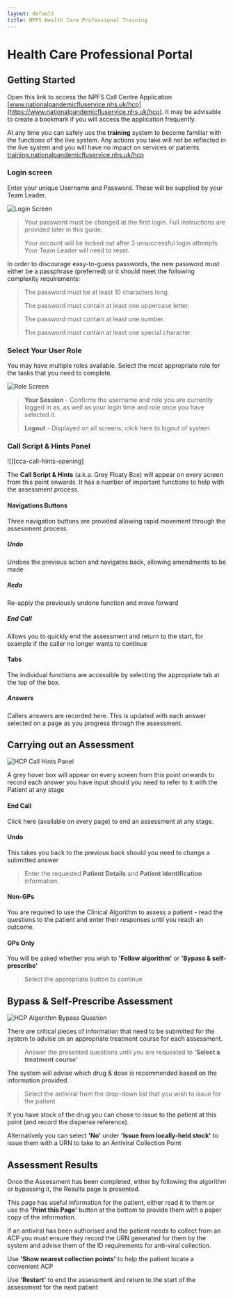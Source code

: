 ```yaml
---
layout: default
title: NPFS Health Care Professional Training
---
```

# Health Care Professional Portal

## Getting Started

Open this link to access the NPFS Call Centre Application [www.nationalpandemicfluservice.nhs.uk/hcp](https://www.nationalpandemicfluservice.nhs.uk/hcp).  It may be advisable to create a bookmark if you will access the application frequently.

At any time you can safely use the **training** system to become familiar with the functions of the live system.  Any actions you take will not be reflected in the live system and you will have no impact on services or patients. [training.nationalpandemicfluservice.nhs.uk/hcp](https://training.nationalpandemicfluservice.nhs.uk/hcp)


### Login screen

Enter your unique Username and Password.  These will be supplied by your Team Leader.

![][login-screen]

> Your password must be changed at the first login.  Full instructions are provided later in this guide.
>
> Your account will be locked out after 3 unsuccessful login attempts.  Your Team Leader will need to reset.


In order to discourage easy-to-guess passwords, the new password must either be a passphrase (preferred) or it should meet the following complexity requirements:

> The password must be at least 10 characters long.
>
> The password must contain at least one uppercase letter.
>
> The password must contain at least one number.
>
> The password must contain at least one special character.


### Select Your User Role

You may have multiple roles available.  Select the most appropriate role for the tasks that you need to complete.

![][role-screen]

> **Your Session** -  Confirms the username and role you are currently logged in as, as well as your login time and role once you have selected it.
>
> **Logout** - Displayed on all screens, click here to logout of system





### Call Script & Hints Panel

![][cca-call-hints-opening]

The **Call Script & Hints** (a.k.a. Grey Floaty Box) will appear on every screen from this point onwards.  It has a number of important functions to help with the assessment process.  

#### Navigations Buttons

Three navigation buttons are provided allowing rapid movement through the assessment process.

##### Undo

Undoes the previous action and navigates back, allowing amendments to be made

##### Redo

Re-apply the previously undone function and move forward

##### End Call

Allows you to quickly end the assessment and return to the start, for example if the caller no longer wants to continue

#### Tabs

The individual functions are accessible by selecting the appropriate tab at the top of the box.

##### Answers

Callers answers are recorded here.  This is updated with each answer selected on a page as you progress through the assessment.










## Carrying out an Assessment

![][hcp-call-hints]

A grey hover box will appear on every screen from this point onwards to record each answer you have input should you need to refer to it with the Patient at any stage


#### End Call

Click here (available on every page) to end an assessment at any stage.


#### Undo

This takes you back to the previous back should you need to change a submitted answer

> Enter the requested **Patient Details** and **Patient Identification** information.


#### Non-GPs

You are required to use the Clinical Algorithm to assess a patient - read the questions to the patient and enter their responses until you reach an outcome.


#### GPs Only

You will be asked whether you wish to **\'Follow algorithm\'** or **\'Bypass & self-prescribe\'**

> Select the appropriate button to continue




## Bypass & Self-Prescribe Assessment

![][hcp-bypass-question]

There are critical pieces of information that need to be submitted for the system to advise on an appropriate treatment course for each assessment.

> Answer the presented questions until you are requested to **\'Select a treatment course\'**

The system will advise which drug & dose is recommended based on the information provided.

> Select the antiviral from the drop-down list that you wish to issue for the patient 

If you have stock of the drug you can chose to issue to the patient at this point (and record the dispense reference).

Alternatively you can select **\'No\'** under **\'Issue from locally-held stock\'** to issue them with a URN to take to an Antiviral Collection Point




## Assessment Results

Once the Assessment has been completed, either by following the algorithm or bypassing it, the Results page is presented.

This page has useful information for the patient, either read it to them or use the **\'Print this Page\'** button at the bottom to provide them with a  paper copy of the information.

If an antiviral has been authorised and the patient needs to collect from an ACP you must ensure they record the URN generated for them by the system and advise them of the ID requirements for anti-viral collection.

Use **\'Show nearest collection points\'** to help the patient locate a convenient ACP

Use **\'Restart\'** to end the assessment and return to the start of the assessment for the next patient





[login-screen]: images/login-screen.jpg "Login Screen"
[role-screen]: images/role-screen.jpg "Role Screen"
[hcp-bypass-question]: images/hcp-bypass-question.png "HCP Algorithm Bypass Question"
[hcp-call-hints]: images/hcp-call-hints.png "HCP Call Hints Panel"


